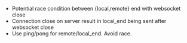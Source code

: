* Potential race condition between {local,remote} end with websocket close
* Connection close on server result in local_end being sent after websocket close
* Use ping/pong for remote/local_end. Avoid race.
